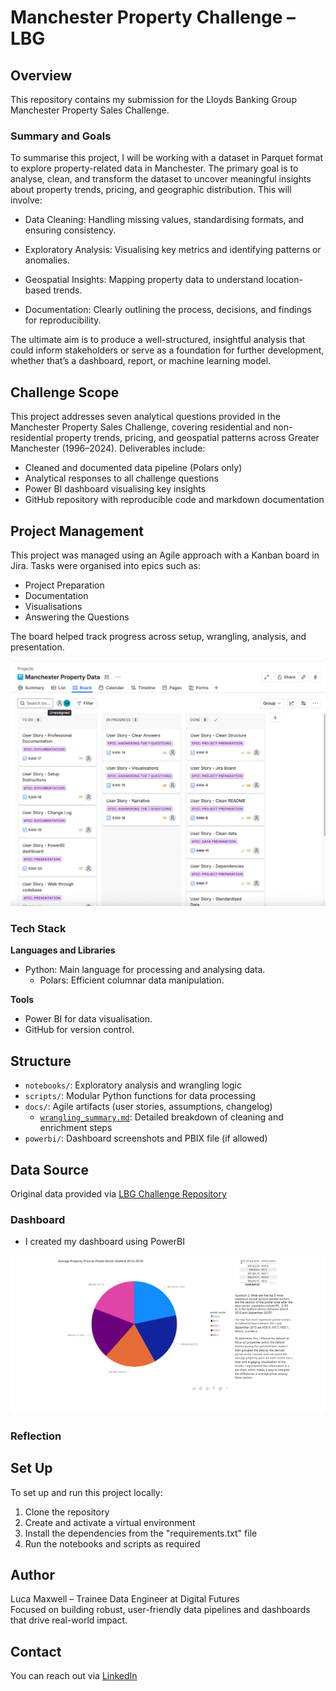 # Manchester Property Challenge – LBG

## Overview

This repository contains my submission for the Lloyds Banking Group Manchester Property Sales Challenge.

### Summary and Goals

To summarise this project, I will be working with a dataset in Parquet format to explore property-related data in Manchester. The primary goal is to analyse, clean, and transform the dataset to uncover meaningful insights about property trends, pricing, and geographic distribution. This will involve:

- Data Cleaning: Handling missing values, standardising formats, and ensuring consistency.

- Exploratory Analysis: Visualising key metrics and identifying patterns or anomalies.

- Geospatial Insights: Mapping property data to understand location-based trends.

- Documentation: Clearly outlining the process, decisions, and findings for reproducibility.

The ultimate aim is to produce a well-structured, insightful analysis that could inform stakeholders or serve as a foundation for further development, whether that’s a dashboard, report, or machine learning model.

## Challenge Scope

This project addresses seven analytical questions provided in the Manchester Property Sales Challenge, covering residential and non-residential property trends, pricing, and geospatial patterns across Greater Manchester (1996–2024). Deliverables include:

- Cleaned and documented data pipeline (Polars only)
- Analytical responses to all challenge questions
- Power BI dashboard visualising key insights
- GitHub repository with reproducible code and markdown documentation

## Project Management

This project was managed using an Agile approach with a Kanban board in Jira. Tasks were organised into epics such as:

- Project Preparation  
- Documentation  
- Visualisations  
- Answering the Questions

The board helped track progress across setup, wrangling, analysis, and presentation.

![Kanban Board Screenshot](../static/kanban.png)

### Tech Stack

**Languages and Libraries**

- Python: Main language for processing and analysing data.
  - Polars: Efficient columnar data manipulation.

**Tools**

- Power BI for data visualisation.
- GitHub for version control.

## Structure

- `notebooks/`: Exploratory analysis and wrangling logic
- `scripts/`: Modular Python functions for data processing
- `docs/`: Agile artifacts (user stories, assumptions, changelog)
  - [`wrangling_summary.md`](wrangling_summary.md): Detailed breakdown of cleaning and enrichment steps
- `powerbi/`: Dashboard screenshots and PBIX file (if allowed)

## Data Source

Original data provided via [LBG Challenge Repository](https://github.com/MaxwellB13/manchester_property_sales/tree/master)

### Dashboard

- I created my dashboard using PowerBI

![PowerBI Dashboard](../static/dashboard_preview.png)
### Reflection

## Set Up

To set up and run this project locally:

1. Clone the repository
2. Create and activate a virtual environment
3. Install the dependencies from the "requirements.txt" file
4. Run the notebooks and scripts as required

## Author

Luca Maxwell – Trainee Data Engineer at Digital Futures  
Focused on building robust, user-friendly data pipelines and dashboards that drive real-world impact.

## Contact

You can reach out via [LinkedIn](https://www.linkedin.com/in/luca-maxwell-dev/)
